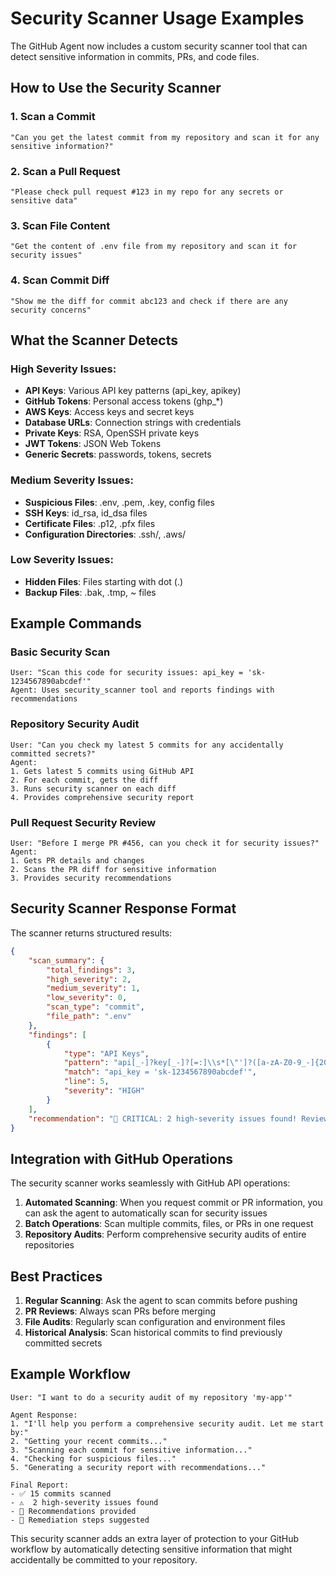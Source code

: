 # Security Scanner Usage Examples

The GitHub Agent now includes a custom security scanner tool that can detect sensitive information in commits, PRs, and code files.

## How to Use the Security Scanner

### 1. Scan a Commit
```
"Can you get the latest commit from my repository and scan it for any sensitive information?"
```

### 2. Scan a Pull Request
```
"Please check pull request #123 in my repo for any secrets or sensitive data"
```

### 3. Scan File Content
```
"Get the content of .env file from my repository and scan it for security issues"
```

### 4. Scan Commit Diff
```
"Show me the diff for commit abc123 and check if there are any security concerns"
```

## What the Scanner Detects

### High Severity Issues:
- **API Keys**: Various API key patterns (api_key, apikey)
- **GitHub Tokens**: Personal access tokens (ghp_*)
- **AWS Keys**: Access keys and secret keys
- **Database URLs**: Connection strings with credentials
- **Private Keys**: RSA, OpenSSH private keys
- **JWT Tokens**: JSON Web Tokens
- **Generic Secrets**: passwords, tokens, secrets

### Medium Severity Issues:
- **Suspicious Files**: .env, .pem, .key, config files
- **SSH Keys**: id_rsa, id_dsa files
- **Certificate Files**: .p12, .pfx files
- **Configuration Directories**: .ssh/, .aws/

### Low Severity Issues:
- **Hidden Files**: Files starting with dot (.)
- **Backup Files**: .bak, .tmp, ~ files

## Example Commands

### Basic Security Scan
```
User: "Scan this code for security issues: api_key = 'sk-1234567890abcdef'"
Agent: Uses security_scanner tool and reports findings with recommendations
```

### Repository Security Audit
```
User: "Can you check my latest 5 commits for any accidentally committed secrets?"
Agent: 
1. Gets latest 5 commits using GitHub API
2. For each commit, gets the diff
3. Runs security scanner on each diff
4. Provides comprehensive security report
```

### Pull Request Security Review
```
User: "Before I merge PR #456, can you check it for security issues?"
Agent:
1. Gets PR details and changes
2. Scans the PR diff for sensitive information
3. Provides security recommendations
```

## Security Scanner Response Format

The scanner returns structured results:

```json
{
    "scan_summary": {
        "total_findings": 3,
        "high_severity": 2,
        "medium_severity": 1,
        "low_severity": 0,
        "scan_type": "commit",
        "file_path": ".env"
    },
    "findings": [
        {
            "type": "API Keys",
            "pattern": "api[_-]?key[_-]?[=:]\\s*[\"']?([a-zA-Z0-9_-]{20,})[\"']?",
            "match": "api_key = 'sk-1234567890abcdef'",
            "line": 5,
            "severity": "HIGH"
        }
    ],
    "recommendation": "🚨 CRITICAL: 2 high-severity issues found! Review and remove sensitive data immediately."
}
```

## Integration with GitHub Operations

The security scanner works seamlessly with GitHub API operations:

1. **Automated Scanning**: When you request commit or PR information, you can ask the agent to automatically scan for security issues
2. **Batch Operations**: Scan multiple commits, files, or PRs in one request
3. **Repository Audits**: Perform comprehensive security audits of entire repositories

## Best Practices

1. **Regular Scanning**: Ask the agent to scan commits before pushing
2. **PR Reviews**: Always scan PRs before merging
3. **File Audits**: Regularly scan configuration and environment files
4. **Historical Analysis**: Scan historical commits to find previously committed secrets

## Example Workflow

```
User: "I want to do a security audit of my repository 'my-app'"

Agent Response:
1. "I'll help you perform a comprehensive security audit. Let me start by:"
2. "Getting your recent commits..."
3. "Scanning each commit for sensitive information..."
4. "Checking for suspicious files..."
5. "Generating a security report with recommendations..."

Final Report:
- ✅ 15 commits scanned
- ⚠️  2 high-severity issues found
- 📝 Recommendations provided
- 🔧 Remediation steps suggested
```

This security scanner adds an extra layer of protection to your GitHub workflow by automatically detecting sensitive information that might accidentally be committed to your repository.
